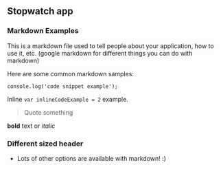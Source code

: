 ## Stopwatch app

### Markdown Examples
This is a markdown file used to tell people about your application, how to use it, etc. (google markdown for different things you can do with markdown)

Here are some common markdown samples:

```
console.log('code snippet example');
```

Inline `var inlineCodeExample = 2` example.

> Quote something

**bold** text or _italic_

### Different sized header

- Lots of other options are available with markdown! :) 

